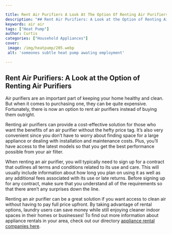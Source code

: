 ```yaml
---

title: Rent Air Purifiers A Look At The Option Of Renting Air Purifiers
description: "## Rent Air Purifiers: A Look at the Option of Renting Air Purifiers...scroll on and keep learning"
keywords: air air
tags: ["Heat Pump"]
author: Curtis
categories: ["Household Appliances"]
cover: 
 image: /img/heatpump/205.webp
 alt: 'someones subtle heat pump awating employment'

---
```


## Rent Air Purifiers: A Look at the Option of Renting Air Purifiers 
Air purifiers are an important part of keeping your home healthy and clean. But when it comes to purchasing one, they can be quite expensive. Fortunately, there is now an option to rent air purifiers instead of buying them outright. 

Renting air purifiers can provide a cost-effective solution for those who want the benefits of an air purifier without the hefty price tag. It’s also very convenient since you don’t have to worry about finding space for a large appliance or dealing with installation and maintenance costs. Plus, you’ll have access to the latest models so that you get the best performance possible from your air filter. 

When renting an air purifier, you will typically need to sign up for a contract that outlines all terms and conditions related to its use and care. This will usually include information about how long you plan on using it as well as any additional fees associated with its use or late returns. Before signing up for any contract, make sure that you understand all of the requirements so that there aren’t any surprises down the line. 

Renting an air purifier can be a great solution if you want access to clean air without having to pay full price upfront. By taking advantage of rental options, laundry users can save money while still enjoying cleaner indoor spaces in their homes or businesses! To find out more information about appliance rentals in your area, check out our directory [appliance rental companies here](./pages/appliance-rental).
